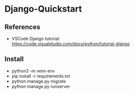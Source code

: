# Django-Quickstart
## References
- VSCode Django tutorial: https://code.visualstudio.com/docs/python/tutorial-django

## Install
- python3 -m venv env
- pip install -r requirements.txt
- python manage.py migrate
- python manage.py runserver
